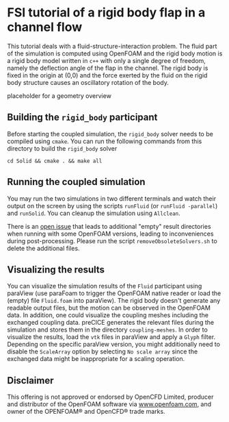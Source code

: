 # FSI tutorial of a rigid body flap in a channel flow

This tutorial deals with a fluid-structure-interaction problem. The fluid part of the simulation is computed using OpenFOAM and the rigid body motion is a rigid body model written in `c++` with only a single degree of freedom, namely the deflection angle of the flap in the channel. The rigid body is fixed in the origin at (0,0) and the force exerted by the fluid on the rigid body structure causes an oscillatory rotation of the body.

placeholder for a geometry overview

## Building the `rigid_body` participant

Before starting the coupled simulation, the `rigid_body` solver needs to be compiled using `cmake`. You can run the following commands from this directory to build the `rigid_body` solver
```
cd Solid && cmake . && make all
```

## Running the coupled simulation

You may run the two simulations in two different terminals and watch their output on the screen by using the scripts `runFluid` (or `runFluid -parallel`) and `runSolid`. You can cleanup the simulation using `Allclean`.

There is an [open issue](https://github.com/precice/openfoam-adapter/issues/26) that leads to additional "empty" result directories when running with some OpenFOAM versions, leading to inconveniences during post-processing. Please run the script `removeObsoleteSolvers.sh` to delete the additional files.


## Visualizing the results

You can visualize the simulation results of the `Fluid` participant using paraView (use paraFoam to trigger the OpenFOAM native reader or load the (empty) file `Fluid.foam` into paraView). The rigid body doesn't generate any readable output files, but the motion can be observed in the OpenFOAM data. In addition, one could visualize the coupling meshes including the exchanged coupling data. preCICE generates the relevant files during the simulation and stores them in the directory `coupling-meshes`. In order to visualize the results, load the `vtk` files in paraView and apply a `Glyph` filter. Depending on the specific paraView version, you might additionally need to disable the `ScaleArray` option by selecting `No scale array` since the exchanged data might be inappropriate for a scaling operation.

## Disclaimer

This offering is not approved or endorsed by OpenCFD Limited, producer and distributor of the OpenFOAM software via www.openfoam.com, and owner of the OPENFOAM® and OpenCFD® trade marks.
